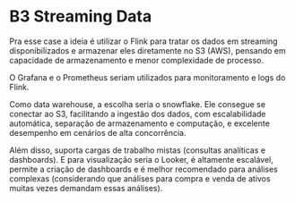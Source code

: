 # B3 Streaming Data

Pra esse case a ideia é utilizar o Flink para tratar os dados em streaming disponibilizados e armazenar eles diretamente no S3 (AWS), pensando em capacidade de armazenamento e menor complexidade de processo. 

O Grafana e o Prometheus seriam utilizados para monitoramento e logs do Flink.

Como data warehouse, a escolha seria o snowflake. Ele consegue se conectar ao S3, facilitando a ingestão dos dados, com escalabilidade automática, separação de armazenamento e computação, e excelente desempenho em cenários de alta concorrência.

Além disso, suporta cargas de trabalho mistas (consultas analíticas e dashboards). E para visualização seria o Looker, é altamente escalável, permite a criação de dashboards e é melhor recomendado para análises complexas (considerando que análises para compra e venda de ativos muitas vezes demandam essas análises).

